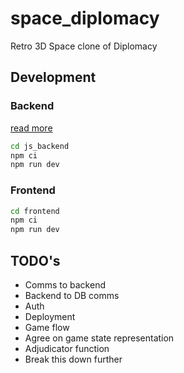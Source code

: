 # space_diplomacy

Retro 3D Space clone of Diplomacy

## Development

### Backend

[read more](./js_backend/README.md)

```sh
cd js_backend
npm ci
npm run dev
```

### Frontend

```sh
cd frontend
npm ci
npm run dev
```

## TODO's

-   Comms to backend
-   Backend to DB comms
-   Auth
-   Deployment
-   Game flow
-   Agree on game state representation
-   Adjudicator function
-   Break this down further
